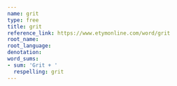 ```yaml
---
name: grit
type: free
title: grit
reference_link: https://www.etymonline.com/word/grit
root_name: 
root_language: 
denotation: 
word_sums:
- sum: 'Grit + '
  respelling: grit
---
```


